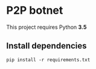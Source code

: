 # P2P botnet
This project requires Python **3.5**

## Install dependencies
```
pip install -r requirements.txt
```
